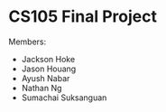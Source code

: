 # CS105 Final Project

Members:
* Jackson Hoke
* Jason Houang
* Ayush Nabar
* Nathan Ng
* Sumachai Suksanguan